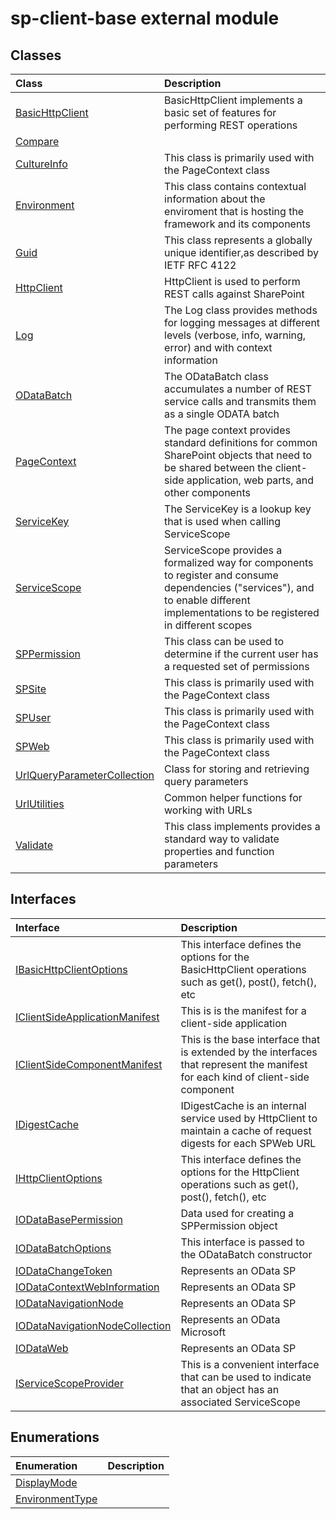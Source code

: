 # sp-client-base external module



## Classes

| Class	   |  Description |
|:-------------|:---------------|
| [BasicHttpClient](./sp-client-base/basichttpclient.md)     | BasicHttpClient implements a basic set of features for performing REST operations |
| [Compare](./sp-client-base/compare.md)     |  |
| [CultureInfo](./sp-client-base/cultureinfo.md)     | This class is primarily used with the PageContext class |
| [Environment](./sp-client-base/environment.md)     | This class contains contextual information about the enviroment that is hosting the framework and  its components |
| [Guid](./sp-client-base/guid.md)     | This class represents a globally unique identifier,as described by  IETF RFC 4122 |
| [HttpClient](./sp-client-base/httpclient.md)     | HttpClient is used to perform REST calls against SharePoint |
| [Log](./sp-client-base/log.md)     | The Log class provides methods for logging messages at different levels (verbose,  info, warning, error) and with context information |
| [ODataBatch](./sp-client-base/odatabatch.md)     | The ODataBatch class accumulates a number of REST service calls and  transmits them as a single ODATA batch |
| [PageContext](./sp-client-base/pagecontext.md)     | The page context provides standard definitions for common SharePoint objects  that need to be shared between the client-side application, web parts, and other  components |
| [ServiceKey](./sp-client-base/servicekey.md)     | The ServiceKey is a lookup key that is used when calling ServiceScope |
| [ServiceScope](./sp-client-base/servicescope.md)     | ServiceScope provides a formalized way for components to register and consume dependencies  ("services"), and to enable different implementations to be registered in different scopes |
| [SPPermission](./sp-client-base/sppermission.md)     | This class can be used to determine if the current user has a requested set of permissions |
| [SPSite](./sp-client-base/spsite.md)     | This class is primarily used with the PageContext class |
| [SPUser](./sp-client-base/spuser.md)     | This class is primarily used with the PageContext class |
| [SPWeb](./sp-client-base/spweb.md)     | This class is primarily used with the PageContext class |
| [UrlQueryParameterCollection](./sp-client-base/urlqueryparametercollection.md)     | Class for storing and retrieving query parameters |
| [UrlUtilities](./sp-client-base/urlutilities.md)     | Common helper functions for working with URLs |
| [Validate](./sp-client-base/validate.md)     | This class implements provides a standard way to validate properties and function parameters |



## Interfaces

| Interface	   |  Description |
|:-------------|:---------------|
| [IBasicHttpClientOptions](./sp-client-base/ibasichttpclientoptions.md)   | This interface defines the options for the BasicHttpClient operations such as  get(), post(), fetch(), etc  |
| [IClientSideApplicationManifest](./sp-client-base/iclientsideapplicationmanifest.md)   | This is is the manifest for a client-side application  |
| [IClientSideComponentManifest](./sp-client-base/iclientsidecomponentmanifest.md)   | This is the base interface that is extended by the interfaces  that represent the manifest for each kind of client-side component  |
| [IDigestCache](./sp-client-base/idigestcache.md)   | IDigestCache is an internal service used by HttpClient to maintain a cache of request digests  for each SPWeb URL  |
| [IHttpClientOptions](./sp-client-base/ihttpclientoptions.md)   | This interface defines the options for the HttpClient operations such as  get(), post(), fetch(), etc  |
| [IODataBasePermission](./sp-client-base/iodatabasepermission.md)   | Data used for creating a SPPermission object  |
| [IODataBatchOptions](./sp-client-base/iodatabatchoptions.md)   | This interface is passed to the ODataBatch constructor  |
| [IODataChangeToken](./sp-client-base/iodatachangetoken.md)   | Represents an OData SP  |
| [IODataContextWebInformation](./sp-client-base/iodatacontextwebinformation.md)   | Represents an OData SP  |
| [IODataNavigationNode](./sp-client-base/iodatanavigationnode.md)   | Represents an OData SP  |
| [IODataNavigationNodeCollection](./sp-client-base/iodatanavigationnodecollection.md)   | Represents an OData Microsoft  |
| [IODataWeb](./sp-client-base/iodataweb.md)   | Represents an OData SP  |
| [IServiceScopeProvider](./sp-client-base/iservicescopeprovider.md)   | This is a convenient interface that can be used to indicate that an object  has an associated ServiceScope  |



## Enumerations

| Enumeration	   | Description|
|:-----------|:------------|
|[DisplayMode](./sp-client-base/displaymode.md)    |  |
|[EnvironmentType](./sp-client-base/environmenttype.md)    |  |




